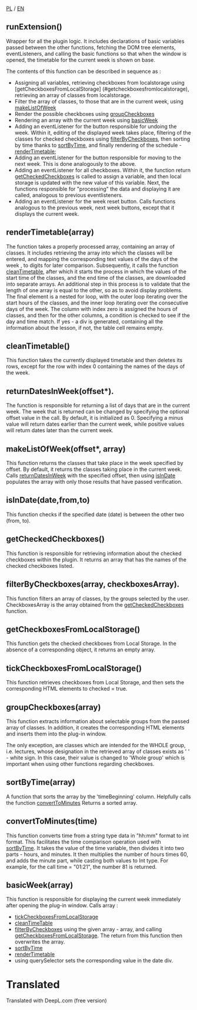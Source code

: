 [PL](documentation.md) / [EN](documentationEN.md)

## runExtension()

Wrapper for all the plugin logic. It includes declarations of basic variables passed between the other functions, fetching the DOM tree elements, eventListeners, and calling the basic functions so that when the window is opened, the timetable for the current week is shown on base. 

The contents of this function can be described in sequence as :

- Assigning all variables, retrieving checkboxes from localstorage using [getCheckboxesFromLocalStorage]
(#getcheckboxesfromlocalstorage), retrieving an array of classes from localstorage.
- Filter the array of classes, to those that are in the current week, using [makeListOfWeek](#makelistofweekoffset-array)
- Render the possible checkboxes using [groupCheckboxes](#groupcheckboxesarray)
- Rendering an array with the current week using [basicWeek](#basicweekarray)
- Adding an eventListener for the button responsible for undoing the week. Within it, editing of the displayed week takes place, filtering of the classes for checked checkboxes using [filterByCheckboxes](#filterbycheckboxesarray-checkboxesarray), then sorting by time thanks to [sortByTime](#sortbytimearray), and finally rendering of the schedule - [renderTimetable](#rendertimetablearray); 
- Adding an eventListener for the button responsible for moving to the next week. This is done analogously to the above.
- Adding an eventListener for all checkboxes. Within it, the function return [getCheckedCheckboxes](#getcheckedcheckboxes) is called to assign a variable, and then local storage is updated with the new value of this variable. Next, the functions responsible for "processing" the data and displaying it are called, analogous to previous eventlisteners.
- Adding an eventListener for the week reset button. Calls functions analogous to the previous week, next week buttons, except that it displays the current week.

## renderTimetable(array)

The function takes a properly processed array, containing an array of classes. It includes retrieving the array into which the classes will be entered, and mapping the corresponding text values of the days of the week , to digits for later comparison. Subsequently, it calls the function [cleanTimetable](#cleantimetable), after which it starts the process in which the values of the start time of the classes, and the end time of the classes, are downloaded into separate arrays. An additional step in this process is to validate that the length of one array is equal to the other, so as to avoid display problems. The final element is a nested for loop, with the outer loop iterating over the start hours of the classes, and the inner loop iterating over the consecutive days of the week. The column with index zero is assigned the hours of classes, and then for the other columns, a condition is checked to see if the day and time match. If yes - a div is generated, containing all the information about the lesson, if not, the table cell remains empty.

## cleanTimetable()

This function takes the currently displayed timetable and then deletes its rows, except for the row with index 0 containing the names of the days of the week.


## returnDatesInWeek(offset*).

The function is responsible for returning a list of days that are in the current week. The week that is returned can be changed by specifying the optional offset value in the call. By default, it is initialized as 0. Specifying a minus value will return dates earlier than the current week, while positive values will return dates later than the current week.



## makeListOfWeek(offset*, array)

This function returns the classes that take place in the week specified by offset. By default, it returns the classes taking place in the current week.
Calls [returnDatesInWeek](#returndatesinweekoffset) with the specified offset, then using [isInDate](#isindatedatefromto) populates the array with only those results that have passed verification.


## isInDate(date,from,to)

This function checks if the specified date (date) is between the other two (from, to).

## getCheckedCheckboxes()

This function is responsible for retrieving information about the checked checkboxes within the plugin. It returns an array that has the names of the checked checkboxes listed.

## filterByCheckboxes(array, checkboxesArray).

This function filters an array of classes, by the groups selected by the user. CheckboxesArray is the array obtained from the [getCheckedCheckboxes](#getcheckedcheckboxes) function.

## getCheckboxesFromLocalStorage()

This function gets the checked checkboxes from Local Storage. In the absence of a corresponding object, it returns an empty array. 

## tickCheckboxesFromLocalStorage()

This function retrieves checkboxes from Local Storage, and then sets the corresponding HTML elements to checked = true.

## groupCheckboxes(array)

This function extracts information about selectable groups from the passed array of classes. In addition, it creates the corresponding HTML elements and inserts them into the plug-in window.

The only exception, are classes which are intended for the WHOLE group, i.e. lectures, whose designation in the retrieved array of classes exists as ' ' - white sign. In this case, their value is changed to 'Whole group' which is important when using other functions regarding checkboxes.

## sortByTime(array)

A function that sorts the array by the 'timeBeginning' column. Helpfully calls the function [convertToMinutes](#converttominutestime) Returns a sorted array.

## convertToMinutes(time)

This function converts time from a string type data in "hh:mm" format to int format. This facilitates the time comparison operation used with [sortByTime](#sortbytimearray). It takes the value of the time variable, then divides it into two parts - hours, and minutes. It then multiplies the number of hours times 60, and adds the minute part, while casting both values to Int type. For example, for the call time = "01:21", the number 81 is returned.

## basicWeek(array)

This function is responsible for displaying the current week immediately after opening the plug-in window. Calls array :
- [tickCheckboxesFromLocalStorage](#tickcheckboxesfromlocalstorage)
- [cleanTimeTable](#cleantimetable)
- [filterByCheckboxes](#filterbycheckboxesarray-checkboxesarray) using the given array - array, and calling [getCheckboxesFromLocalStorage](#getcheckboxesfromlocalstorage). The return from this function then overwrites the array.
- [sortByTime](#sortbytimearray)
- [renderTimetable](#rendertimetablearray)
- using querySelector sets the corresponding value in the date div.

# Translated
Translated with DeepL.com (free version)